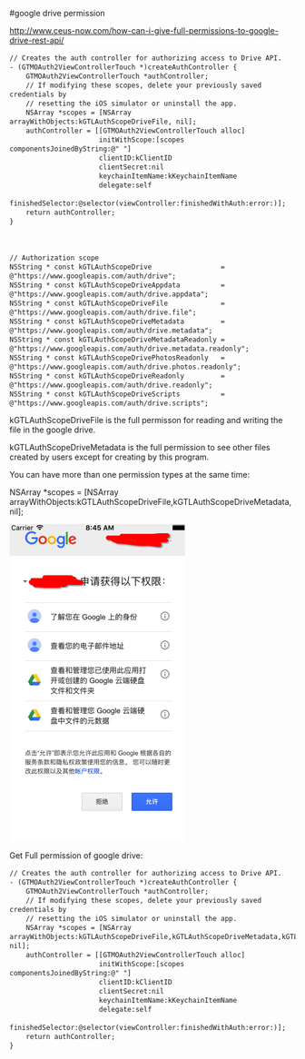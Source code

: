 #google drive permission

http://www.ceus-now.com/how-can-i-give-full-permissions-to-google-drive-rest-api/

	// Creates the auth controller for authorizing access to Drive API.
	- (GTMOAuth2ViewControllerTouch *)createAuthController {
	    GTMOAuth2ViewControllerTouch *authController;
	    // If modifying these scopes, delete your previously saved credentials by
	    // resetting the iOS simulator or uninstall the app.
	    NSArray *scopes = [NSArray arrayWithObjects:kGTLAuthScopeDriveFile, nil];
	    authController = [[GTMOAuth2ViewControllerTouch alloc]
	                      initWithScope:[scopes componentsJoinedByString:@" "]
	                      clientID:kClientID
	                      clientSecret:nil
	                      keychainItemName:kKeychainItemName
	                      delegate:self
	                      finishedSelector:@selector(viewController:finishedWithAuth:error:)];
	    return authController;
	}
	
	
	
	// Authorization scope
	NSString * const kGTLAuthScopeDrive                 = @"https://www.googleapis.com/auth/drive";
	NSString * const kGTLAuthScopeDriveAppdata          = @"https://www.googleapis.com/auth/drive.appdata";
	NSString * const kGTLAuthScopeDriveFile             = @"https://www.googleapis.com/auth/drive.file";
	NSString * const kGTLAuthScopeDriveMetadata         = @"https://www.googleapis.com/auth/drive.metadata";
	NSString * const kGTLAuthScopeDriveMetadataReadonly = @"https://www.googleapis.com/auth/drive.metadata.readonly";
	NSString * const kGTLAuthScopeDrivePhotosReadonly   = @"https://www.googleapis.com/auth/drive.photos.readonly";
	NSString * const kGTLAuthScopeDriveReadonly         = @"https://www.googleapis.com/auth/drive.readonly";
	NSString * const kGTLAuthScopeDriveScripts          = @"https://www.googleapis.com/auth/drive.scripts";



kGTLAuthScopeDriveFile is the full permisson for reading and writing the file in the google drive.

kGTLAuthScopeDriveMetadata is the full permission to see other files created by users except for creating by this program.

You can have more than one permission types at the same time:

  NSArray *scopes = [NSArray arrayWithObjects:kGTLAuthScopeDriveFile,kGTLAuthScopeDriveMetadata, nil];
  
  <img src="drive_permission.png"/>



Get Full permission of google drive:

	// Creates the auth controller for authorizing access to Drive API.
	- (GTMOAuth2ViewControllerTouch *)createAuthController {
	    GTMOAuth2ViewControllerTouch *authController;
	    // If modifying these scopes, delete your previously saved credentials by
	    // resetting the iOS simulator or uninstall the app.
	    NSArray *scopes = [NSArray arrayWithObjects:kGTLAuthScopeDriveFile,kGTLAuthScopeDriveMetadata,kGTLAuthScopeDrive,kGTLAuthScopeDriveAppdata,kGTLAuthScopeDriveScripts, nil];
	    authController = [[GTMOAuth2ViewControllerTouch alloc]
	                      initWithScope:[scopes componentsJoinedByString:@" "]
	                      clientID:kClientID
	                      clientSecret:nil
	                      keychainItemName:kKeychainItemName
	                      delegate:self
	                      finishedSelector:@selector(viewController:finishedWithAuth:error:)];
	    return authController;
	}
